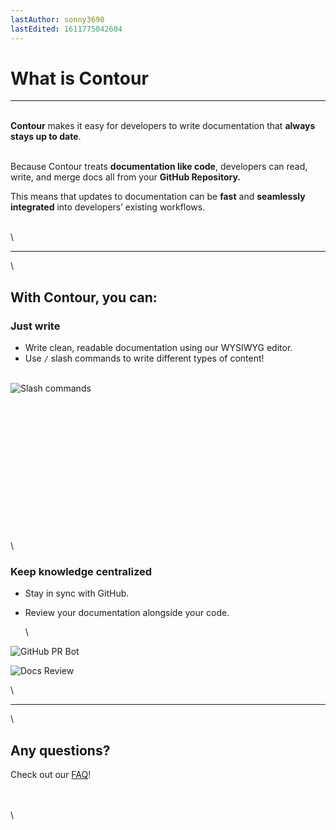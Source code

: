 ```yaml
---
lastAuthor: sonny3690
lastEdited: 1611775042604
---
```

# What is Contour


---

\
**Contour** makes it easy for developers to write documentation that **always stays up to date**.

\
Because Contour treats **documentation like code**, developers can read, write, and merge docs all from your **GitHub Repository.**

This means that updates to documentation can be **fast** and **seamlessly integrated** into developers’ existing workflows.

\
\

---

\
## With Contour, you can:

### Just write

* Write clean, readable documentation using our WYSIWYG editor.
* Use `/` slash commands to write different types of content!

\
![Slash commands](https://i.imgur.com/iEVzXkn.png)

\
\
\
\
\
\
\
\
\
\
\
\
\
\
### Keep knowledge centralized

* Stay in sync with GitHub.
* Review your documentation alongside your code.

  \

![GitHub PR Bot](https://i.imgur.com/CwBq6Tq.png)

![Docs Review](https://i.imgur.com/V0LLlhn.png)

\

---

\
## Any questions?

Check out our [FAQ](https://docs.contour.so/contour-labs/contour-docs/faq.md)!

\
\
\
